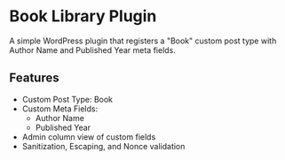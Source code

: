 # Book Library Plugin

A simple WordPress plugin that registers a "Book" custom post type with Author Name and Published Year meta fields.

## Features

- Custom Post Type: Book
- Custom Meta Fields:
  - Author Name
  - Published Year
- Admin column view of custom fields
- Sanitization, Escaping, and Nonce validation
